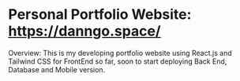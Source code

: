 # Personal Portfolio Website: https://danngo.space/

Overview: This is my developing portfolio website using React.js and Tailwind CSS for FrontEnd so far, soon to start deploying Back End, Database and Mobile version.
